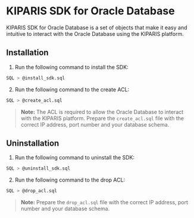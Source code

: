 # KIPARIS SDK for Oracle Database

KIPARIS SDK for Oracle Database is a set of objects that make it easy and intuitive to interact with the Oracle Database using the KIPARIS platform.

## Installation

1. Run the following command to install the SDK:

```bash
SQL > @install_sdk.sql
```

2. Run the following command to the create ACL:

```bash
SQL > @create_acl.sql
```

> **Note:** The ACL is required to allow the Oracle Database to interact with the KIPARIS platform. Prepare the `create_acl.sql` file with the correct IP address, port number and your database schema.
>

## Uninstallation

1. Run the following command to uninstall the SDK:

```bash
SQL > @uninstall_sdk.sql
```

2. Run the following command to the drop ACL:

```bash
SQL > @drop_acl.sql
```

> **Note:** Prepare the `drop_acl.sql` file with the correct IP address, port number and your database schema.